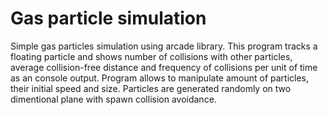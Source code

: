 # Gas particle simulation
Simple gas particles simulation using arcade library.
This program tracks a floating particle and shows number of collisions with other particles, average collision-free distance and frequency of collisions per unit of time as an console output. Program allows to manipulate amount of particles, their initial speed and size. Particles are generated randomly on two dimentional plane with spawn collision avoidance.
